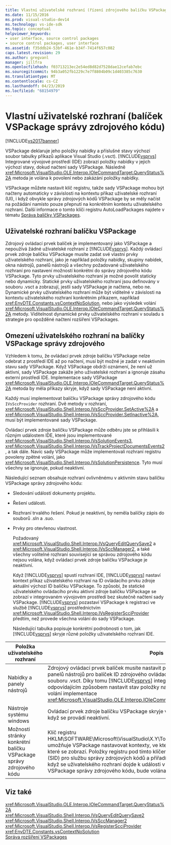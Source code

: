 ```yaml
---
title: Vlastní uživatelské rozhraní (řízení zdrojového balíčku VSPackage) | Dokumentace Microsoftu
ms.date: 11/15/2016
ms.prod: visual-studio-dev14
ms.technology: vs-ide-sdk
ms.topic: conceptual
helpviewer_keywords:
- user interface, source control packages
- source control packages, user interface
ms.assetid: f35ddb24-53bf-461e-b34f-7414f657c082
caps.latest.revision: 29
ms.author: gregvanl
manager: jillfra
ms.openlocfilehash: f03713213ec2e54ed8d82d7528dae12cefab7ebc
ms.sourcegitcommit: 94b3a052fb1229c7e7f8804b09c1d403385c7630
ms.translationtype: MT
ms.contentlocale: cs-CZ
ms.lasthandoff: 04/23/2019
ms.locfileid: "68154979"
---
```

# <a name="custom-user-interface-source-control-vspackage"></a>Vlastní uživatelské rozhraní (balíček VSPackage správy zdrojového kódu)
[!INCLUDE[vs2017banner](../../includes/vs2017banner.md)]

VSPackage deklaruje jeho položky nabídky a příslušné stavy výchozí soubor tabulky příkazů aplikace Visual Studio (.vsct). [!INCLUDE[vsprvs](../../includes/vsprvs-md.md)] Integrované vývojové prostředí (IDE) zobrazí položky nabídky v jejich výchozí stavy, dokud načtení sady VSPackage. Následně <xref:Microsoft.VisualStudio.OLE.Interop.IOleCommandTarget.QueryStatus%2A> metoda je volána k povolení nebo zakázání položky nabídky.  
  
 VSPackage můžete nastavit klíč registru, takže sady VSPackage mohou být načteny automaticky v závislosti na kontextu příkaz uživatelské rozhraní (UI), i když obvykle správy zdrojových kódů VSPackage by se měly načíst na požádání namísto pouze přepnutí na konkrétním kontextu uživatelského rozhraní. Další informace o tomto klíči registru AutoLoadPackages najdete v tématu [Správa balíčky VSPackages](../../extensibility/managing-vspackages.md).  
  
## <a name="vspackage-ui"></a>Uživatelské rozhraní balíčku VSPackage  
 Zdrojový ovládací prvek balíček je implementovaný jako VSPackage a nepoužívá žádné uživatelské rozhraní z [!INCLUDE[vsprvs](../../includes/vsprvs-md.md)]. Každý ovládací prvek zdroje balíčku VSPackage musíte zadat své vlastní prvky uživatelského rozhraní, jako je například položky nabídky, skupiny nabídek, okna nástrojů, panelů nástrojů a všechny požadované uživatelského rozhraní pro nastavení možností konkrétní do správy zdrojového kódu VSPackage. Tyto prvky uživatelského rozhraní je možné povolit staticky nebo dynamicky. Statické prvky uživatelského rozhraní jsou definovány v souboru .vsct a zobrazují, jestli sady VSPackage je načtena, nebo ne. Dynamické prvky uživatelského rozhraní může být viditelné v závislosti na kontextu uživatelského rozhraní konkrétním příkazem, například <xref:EnvDTE.Constants.vsContextNoSolution>, nebo jako výsledek volání <xref:Microsoft.VisualStudio.OLE.Interop.IOleCommandTarget.QueryStatus%2A> metody. Viditelnost dynamické prvky uživatelského rozhraní v souladu s strategie pro opožděné načtení rozšíření VSPackages.  
  
## <a name="ui-constraints-on-source-control-vspackages"></a>Omezení uživatelského rozhraní na balíčky VSPackage správy zdrojového  
 Vzhledem k tomu, že ovládací prvek zdroje balíčku VSPackage nelze odebrat z prostředí IDE až po načtení, musí být možné je zadat v neaktivním stavu sady VSPackage. Když VSPackage obdrží oznámení, že není už aktivní, sady VSPackage zakáže jeho uživatelské rozhraní a ignoruje zásahu externí prostředí IDE. Implementace sady VSPackage <xref:Microsoft.VisualStudio.OLE.Interop.IOleCommandTarget.QueryStatus%2A> metoda by měla příkazy skryje, když sady VSPackage není aktivní.  
  
 Každý musí implementovat balíčku VSPackage správy zdrojového kódu `IVsSccProvider` rozhraní. Dvě metody v rozhraní, <xref:Microsoft.VisualStudio.Shell.Interop.IVsSccProvider.SetActive%2A> a <xref:Microsoft.VisualStudio.Shell.Interop.IVsSccProvider.SetInactive%2A>, musí být implementované sady VSPackage.  
  
 Ovládací prvek zdroje balíčku VSPackage může odběru jste se přihlásili k různým událostem IDE, které jsou implementované <xref:Microsoft.VisualStudio.Shell.Interop.IVsSolutionEvents3>, <xref:Microsoft.VisualStudio.Shell.Interop.IVsTrackProjectDocumentsEvents2>, a tak dále. Navíc sady VSPackage může implementovali rozhraní registru povoleny zpětné volání, jako <xref:Microsoft.VisualStudio.Shell.Interop.IVsSolutionPersistence>. Tyto musí všechny se ignoruje, pokud neaktivní.  
  
 Následující seznam obsahuje rozhraní ovlivněnému v aktivním stavu balíčku VSPackage správy zdrojového kódu:  
  
- Sledování událostí dokumenty projektu.  
  
- Řešení události.  
  
- Rozhraní trvalého řešení. Pokud je neaktivní, by neměla balíčky zápis do souborů .sln a .suo.  
  
- Prvky pro otevřenou vlastnost.  
  
  Požadovaný <xref:Microsoft.VisualStudio.Shell.Interop.IVsQueryEditQuerySave2> a <xref:Microsoft.VisualStudio.Shell.Interop.IVsSccManager2>, a také všechny volitelné rozhraní související se správou zdrojového kódu nejsou volána, když ovládací prvek zdroje balíčku VSPackage je neaktivní.  
  
  Když [!INCLUDE[vsprvs](../../includes/vsprvs-md.md)] spustí rozhraní IDE, [!INCLUDE[vsprvs](../../includes/vsprvs-md.md)] nastaví kontext příkaz uživatelského rozhraní na ID ovládacího prvku zdroje aktuální výchozí ID balíčku VSPackage. To způsobí, že statické uživatelského ovládacího prvku aktivní zdroje balíčku VSPackage se zobrazí v integrovaném vývojovém prostředí bez skutečně načtení sady VSPackage. [!INCLUDE[vsprvs](../../includes/vsprvs-md.md)] pozastaví VSPackage k registraci ve službě [!INCLUDE[vsprvs](../../includes/vsprvs-md.md)] prostřednictvím <xref:Microsoft.VisualStudio.Shell.Interop.IVsRegisterScciProvider> předtím, než provede všechna volání do sady VSPackage.  
  
  Následující tabulka popisuje konkrétní podrobnosti o tom, jak [!INCLUDE[vsprvs](../../includes/vsprvs-md.md)] skryje různé položky uživatelského rozhraní IDE.  
  
|Položka uživatelského rozhraní|Popis|  
|-------------|-----------------|  
|Nabídky a panely nástrojů|Zdrojový ovládací prvek balíček musíte nastavit počáteční stav viditelnosti nabídek a panelů nástrojů pro balíček ID zdrojového ovládacího prvku v [visibilityconstraints –](../../extensibility/visibilityconstraints-element.md) část souboru .vsct. Díky tomu [!INCLUDE[vsprvs](../../includes/vsprvs-md.md)] integrovaného vývojového prostředí odpovídajícím způsobem nastavit stav položky nabídky bez načítání sady VSPackage a volání implementace <xref:Microsoft.VisualStudio.OLE.Interop.IOleCommandTarget.QueryStatus%2A> metoda.|  
|Nástroje systému windows|Ovládací prvek zdroje balíčku VSPackage skryje všechny okna nástrojů, který ho vlastní, když se provádí neaktivní.|  
|Možnosti stránky konkrétní balíčku VSPackage správy zdrojového kódu|Klíč registru HKLM\SOFTWARE\Microsoft\VisualStudio\X.Y\ToolsOptionsPages\VisibilityCmdUIContexts umožňuje VSPackage nastavovat kontexty, ve kterých se vyžaduje její stránky možností, které se zobrazí. Položky registru pod tímto klíčem musel být vytvořené pomocí služby ID (SID) pro službu správy zdrojových kódů a přiřadíte jí hodnotu DWORD na 1. Pokaždé, když se uživatelského rozhraní dojde k události v kontextu, který je zaregistrován balíčku VSPackage správy zdrojového kódu, bude volána sady VSPackage, pokud je aktivní.|  
  
## <a name="see-also"></a>Viz také  
 <xref:Microsoft.VisualStudio.OLE.Interop.IOleCommandTarget.QueryStatus%2A>   
 <xref:Microsoft.VisualStudio.Shell.Interop.IVsQueryEditQuerySave2>   
 <xref:Microsoft.VisualStudio.Shell.Interop.IVsSccManager2>   
 <xref:Microsoft.VisualStudio.Shell.Interop.IVsRegisterScciProvider>   
 <xref:EnvDTE.Constants.vsContextNoSolution>   
 [Správa rozšíření VSPackages](../../extensibility/managing-vspackages.md)

